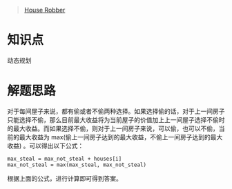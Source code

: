 > [House Robber](https://leetcode.com/problems/house-robber/description/)

# 知识点
动态规划

# 解题思路
对于每间屋子来说，都有偷或者不偷两种选择。如果选择偷的话，对于上一间房子只能选择不偷，那么目前最大收益将为当前屋子的价值加上上一间屋子选择不偷时的最大收益。而如果选择不偷，则对于上一间房子来说，可以偷，也可以不偷，当前的最大收益为 max(偷上一间房子达到的最大收益，不偷上一间房子达到的最大收益) 。可以得出以下公式：
```
max_steal = max_not_steal + houses[i]
max_not_steal = max(max_steal, max_not_steal)
```

根据上面的公式，进行计算即可得到答案。